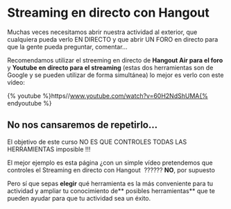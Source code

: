
# Streaming en directo con Hangout

Muchas veces necesitamos abrir nuestra actividad al exterior, que cualquiera pueda verlo EN DIRECTO y que abrir UN FORO en directo para que la gente pueda preguntar, comentar... 

Recomendamos utilizar el streeming en directo de **Hangout Air para el foro** y **Youtube en directo para el streaming** (estas dos herramientas son de Google y se pueden utilizar de forma simultánea) lo mejor es verlo con este vídeo:


{% youtube %}https//www.youtube.com/watch?v=60H2NdShUMA{% endyoutube %}

## No nos cansaremos de repetirlo...

El objetivo de este curso NO ES QUE CONTROLES TODAS LAS HERRAMIENTAS imposible !!!

El mejor ejemplo es esta página ¿con un simple vídeo pretendemos que controles el Streaming en directo con Hangout  ?????? **NO**, por supuesto 

Pero sí que sepas **elegir** qué herramienta es la más conveniente para tu actividad y ampliar tu conocimiento de** posibles herramientas** que te pueden ayudar para que tu actividad sea un éxito.

